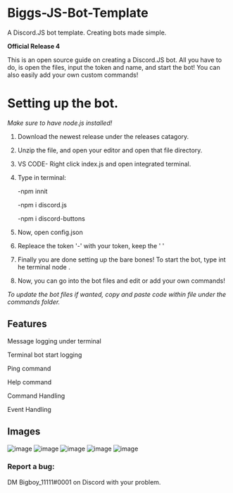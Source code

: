 # Biggs-JS-Bot-Template
A Discord.JS bot template.
Creating bots made simple.

**Official Release 4**


This is an open source guide on creating a Discord.JS bot. All you have to do, is open the files, input the token and name, and start the bot! You can also easily add your own custom commands!



# Setting up the bot.

*Make sure to have node.js installed!*

1. Download the newest release under the releases catagory.
2. Unzip the file, and open your editor and open that file directory.
3. VS CODE- Right click index.js and open integrated terminal.
4. Type in terminal:


     -npm innit
     
     
     -npm i discord.js
     
     
     -npm i discord-buttons
     
     
5. Now, open config.json
6. Repleace the token '-' with your token, keep the ' '
7. Finally you are done setting up the bare bones! To start the bot, type int he terminal node .
8. Now, you can go into the bot files and edit or add your own commands!

*To update the bot files if wanted, copy and paste code within file under the commands folder.*

## Features
Message logging under terminal

Terminal bot start logging

Ping command

Help command

Command Handling

Event Handling


## Images
![image](https://user-images.githubusercontent.com/79596269/121233376-9b215280-c860-11eb-9246-4226c080d500.png)
![image](https://user-images.githubusercontent.com/79596269/121234239-7f6a7c00-c861-11eb-8dd2-2dbc364fbd25.png)
![image](https://user-images.githubusercontent.com/79596269/121233550-bb511180-c860-11eb-8f35-20cb0ad44218.png)
![image](https://user-images.githubusercontent.com/79596269/121233588-c4da7980-c860-11eb-8a34-2f938beffdc4.png)
![image](https://user-images.githubusercontent.com/79596269/121233604-cad05a80-c860-11eb-8877-ae3b68a912c5.png)


### Report a bug:
DM Bigboy_11111#0001 on Discord with your problem.
